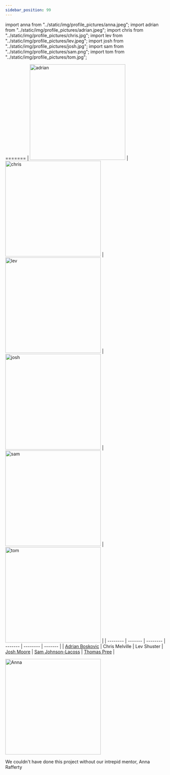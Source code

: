 ```yaml
---
sidebar_position: 99
---
```


import anna from "../static/img/profile_pictures/anna.jpeg";
import adrian from "../static/img/profile_pictures/adrian.jpeg";
import chris from "../static/img/profile_pictures/chris.jpg";
import lev from "../static/img/profile_pictures/lev.jpeg";
import josh from "../static/img/profile_pictures/josh.jpg";
import sam from "../static/img/profile_pictures/sam.png";
import tom from "../static/img/profile_pictures/tom.jpg";


=======
| <img src={adrian} alt="adrian" width="300"></img> | <img src={chris} alt="chris" width="300"></img> | <img src={lev} alt="lev" width="300"></img> | <img src={josh} alt="josh" width="300"></img> | <img src={sam} alt="sam" width="300"></img> | <img src={tom} alt="tom" width="300"></img> |
| -------- | ------- | -------- | ------- | -------- | ------- |
| [Adrian Boskovic](https://github.com/boskovica) | Chris Melville | Lev Shuster | [Josh Moore](https://learnmoore.org/josh/) | [Sam Johnson-Lacoss](https://github.com/samgjl) | [Thomas Pree](mailto:tomrpree@gmail.com) |

<img src={anna} alt="Anna" width="300"></img>

We couldn't have done this project without our intrepid mentor, Anna Rafferty
